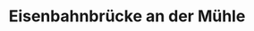 ---
title: Eisenbahnbrücke an der Mühle
image: eisenbahnbrueckemuehle.webp
layout: poi
gmaps: 
coords: []
info: |
    
arDesc: |
    In diesem ARlebnis können Sie dies und das erleben. Ziehen Sie dafür Ihr Smartphone Halvah shortbread jelly-o tootsie roll tiramisu gummi bears. Sesame snaps lollipop gummi bears marzipan marshmallow tiramisu pie danish icing. Gummi bears caramels cheesecake lemon drops jujubes oat cake liquorice. Sweet roll dragée apple pie pastry chocolate fruitcake. Caramels sesame snaps dragée soufflé caramels sweet roll donut croissant jujubes.
ar:
    type: image-tracking
    content: model
    location: whiel
    video: [
        {
            type: "filename",
            filename: "wahllokal.mp4"
        }
    ] 
    nft: [
        {
            type: model,
            id: "muehlrad",
            name: "Muehlrad",
            model: "Muenzschlaeger_T"
        },
        {
            type: model,
            id: "bergischerLoewe",
            name: "BergischerLoewe",
            model: "BergischerLoewe"
        }
    ]
---